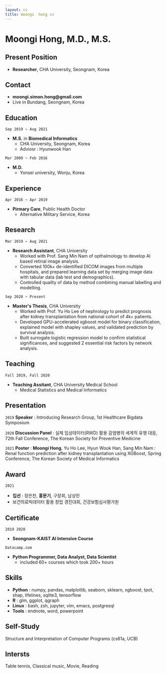 ```yaml
---
layout: cv
title: moongi  hong cv
---
```


# Moongi Hong, M.D., M.S.

## Present Position
- __Researcher__, CHA University, Seongnam, Korea

## Contact
- __moongi.simon.hong@gmail.com__
- Live in Bundang, Seongnam, Korea

## Education
`Sep 2019 ~ Aug 2021 `
- __M.S.__ in __Biomedical Informatics__
  - CHA University, Seongnam, Korea
  - Adviosr : Hyunwook Han

`Mar 2009 ~ Feb 2016`
- __M.D.__
  - Yonsei university, Wonju, Korea

## Experience
`Apr 2016 ~ Apr 2019`
- __Pirmary Care__, Public Health Doctor
  - Alternative Military Service, Korea


## Research
`Mar 2019 ~ Aug 2021`
- __Research Assistant__, CHA University
  - Worked with Prof. Sang Min Nam of opthalmology to develop AI based retinal image analysis.
  - Converted 100k+ de-identified DICOM images from multiple hospitals, and prepared learning data set by merging image data with tabular data (lab test and demographics).
  - Controlled quailty of data by method combining manual labelling and modelling. 

`Sep 2020 ~ Present`
- __Master's Thesis__, CHA University
  - Worked with Prof. Yu Ho Lee of nephrology to predict prognosis after kidney transplantation from national cohort of 4k+ patients.
  - Developed GPU-accelerated xgboost model for binary classification, explained model with shapley values, and validated prediction by survival analysis.
  - Built surrogate logistic regression model to confirm statistical significances, and suggested 2 essential risk factors by network analysis.

## Teaching
`Fall 2019, Fall 2020`
- __Teaching Assitant__, CHA University Medical School
  - Medical Statistics and Medical Informatics

## Presentation
`2019`
__Speaker__ : Introducing Research Group, 1st Healthcare Bigdata Symposium

`2020`
__Discussion Panel__ : 실제 임상데이터(RWD) 활용 감염병의 세계적 유행 대응, 72th Fall Conference, The Korean Society for Preventive Medicine

`2021`
__Poster__ : __Moongi Hong__, Yu Ho Lee, Hyun Wook Han, Sang Min Nam : Renal function prediction after kidney transplantation using XGBoost, Spring Conference, The Korean Society of Medical Informatics

## Award
`2021`
- __입선__ : 장은찬, __홍문기__, 구장회, 남상민
- 보건의료빅데이터 활용 창업 경진대회, 건강보험심사평가원

## Certificate
`2019 2020`
- __Seongnam-KAIST AI Intensive Course__

`Datacamp.com`
- __Python Programmer, Data Analyst, Data Scientist__
  - included 60+ courses which took 200+ hours

## Skills
- __Python__ : numpy, pandas, matplotlib, seaborn, sklearn, xgboost, tpot, shap, lifelines, sqlite3, tensorflow
- __R__ : glm, ggplot, qgraph
- __Linux__ : bash, zsh, jupyter, vim, emacs, postgresql
- __Tools__ : endnote, word, powerpoint

## Self-Study
Structure and Interpretation of Computer Programs (cs61a, UCB)

## Intersts
Table tennis, Classical music, Movie, Reading
